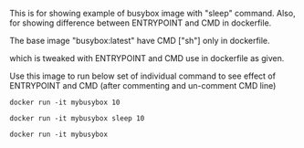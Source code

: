 This is for showing example of busybox image with "sleep" command.
Also, for showing difference between ENTRYPOINT and CMD in dockerfile. 

The base image "busybox:latest" have CMD ["sh"] only in dockerfile. 

which is tweaked with ENTRYPOINT and CMD use in dockerfile as given. 

Use this image to run below set of individual command to see effect of ENTRYPOINT and CMD (after commenting and un-comment CMD line)

```
docker run -it mybusybox 10 
```
```
docker run -it mybusybox sleep 10
```
```
docker run -it mybusybox
```
